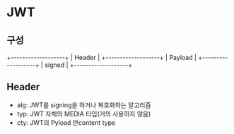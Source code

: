 # JWT

## 구성
+-------------------+
|      Header       |
+-------------------+
|     Payload       |
+-------------------+
|       signed      |
+-------------------+


## Header
- alg: JWT를 signing을 하거나 복호화하는 알고리즘 
- typ: JWT 자체의 MEDIA 타입(거의 사용하지 않음)
- cty: JWT의 Pyload 안content type
